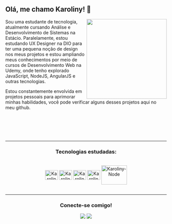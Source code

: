## Olá, me chamo Karoliny! 👋

<div>
   <img align="right"  height="250px" 
      src="https://media0.giphy.com/media/v1.Y2lkPTc5MGI3NjExd3dvYXJsOTJtMGVxZjB3cnVvYWh0bDN5bDd6ZHJ1d3ZldnV4aTdudCZlcD12MV9pbnRlcm5hbF9naWZfYnlfaWQmY3Q9dHM/hS42TuYYnANLFR9IRQ/giphy.gif" /> 
</div>

Sou uma estudante de tecnologia, atualmente cursando Análise e Desenvolvimento de Sistemas na Estácio. Paralelamente, estou estudando UX Designer na DIO para ter uma pequena noção de design nos meus projetos e estou ampliando meus conhecimentos por meio de cursos de Desenvolvimento Web na Udemy, onde tenho explorado JavaScript, NodeJS, AngularJS e outras tecnologias.

Estou constantemente envolvida em projetos pessoais para aprimorar minhas habilidades, você pode verificar alguns desses projetos aqui no meu github.

<br> <br> <br> <br> <hr>
<h3 align="center">Tecnologias estudadas:</h3>
<div style="display: inline_block" align="center"><br>
  <img align="center" alt="Karoliny-Js" height="30px" width="40px" src="https://cdn.jsdelivr.net/gh/devicons/devicon/icons/javascript/javascript-original.svg" />
  <img align="center" alt="Karoliny-Ts" height="30px" width="40px" src="https://cdn.jsdelivr.net/gh/devicons/devicon/icons/typescript/typescript-original.svg" />
  <img align="center" alt="Karoliny-Rc" height="30px" width="40px" src="https://cdn.jsdelivr.net/gh/devicons/devicon@latest/icons/react/react-original.svg"/>
  <img align="center" alt="Karoliny-Ag" height="30px" width="40px" src="https://cdn.jsdelivr.net/gh/devicons/devicon/icons/angularjs/angularjs-plain.svg" />
  <img align="center" alt="Karoliny-Node" height="60px" width="80px" src="https://cdn.jsdelivr.net/gh/devicons/devicon/icons/nodejs/nodejs-plain-wordmark.svg" />   
</div>
<br> <hr>
<h3 align="center">Conecte-se comigo!</h3>
<div align="center">
<a href="mailto:karolinysantosofc@outlook.com" target="_blank"><img src="https://img.shields.io/badge/Microsoft_Outlook-0078D4?style=for-the-badge&logo=microsoft-outlook&logoColor=white" target="_blank"></a> 
<a href="https://www.linkedin.com/in/karoliny-rufino-8341251a9/" target="_blank"><img src="https://img.shields.io/badge/LinkedIn-0077B5?style=for-the-badge&logo=linkedin&logoColor=white" target="_blank"></a>  
</div>
